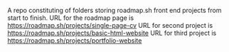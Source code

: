 A repo constituting of folders storing roadmap.sh front end projects from start to finish.
URL for the roadmap page is https://roadmap.sh/projects/single-page-cv
URL for second project is https://roadmap.sh/projects/basic-html-website
URL for third project is https://roadmap.sh/projects/portfolio-website

